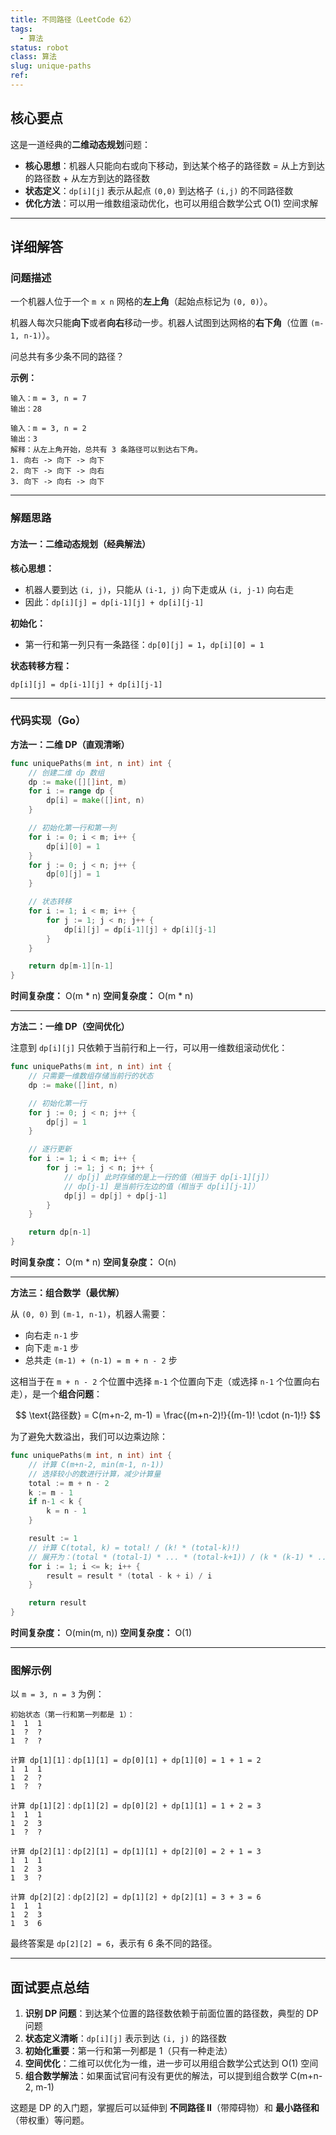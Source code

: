 ```yaml
---
title: 不同路径（LeetCode 62）
tags:
  - 算法
status: robot
class: 算法
slug: unique-paths
ref:
---
```


## 核心要点

这是一道经典的**二维动态规划**问题：
- **核心思想**：机器人只能向右或向下移动，到达某个格子的路径数 = 从上方到达的路径数 + 从左方到达的路径数
- **状态定义**：`dp[i][j]` 表示从起点 `(0,0)` 到达格子 `(i,j)` 的不同路径数
- **优化方法**：可以用一维数组滚动优化，也可以用组合数学公式 O(1) 空间求解

---

## 详细解答

### 问题描述

一个机器人位于一个 `m x n` 网格的**左上角**（起始点标记为 `(0, 0)`）。

机器人每次只能**向下**或者**向右**移动一步。机器人试图到达网格的**右下角**（位置 `(m-1, n-1)`）。

问总共有多少条不同的路径？

**示例：**
```
输入：m = 3, n = 7
输出：28

输入：m = 3, n = 2
输出：3
解释：从左上角开始，总共有 3 条路径可以到达右下角。
1. 向右 -> 向下 -> 向下
2. 向下 -> 向下 -> 向右
3. 向下 -> 向右 -> 向下
```

---

### 解题思路

#### 方法一：二维动态规划（经典解法）

**核心思想：**
- 机器人要到达 `(i, j)`，只能从 `(i-1, j)` 向下走或从 `(i, j-1)` 向右走
- 因此：`dp[i][j] = dp[i-1][j] + dp[i][j-1]`

**初始化：**
- 第一行和第一列只有一条路径：`dp[0][j] = 1`，`dp[i][0] = 1`

**状态转移方程：**
```
dp[i][j] = dp[i-1][j] + dp[i][j-1]
```

---

### 代码实现（Go）

**方法一：二维 DP（直观清晰）**

```go
func uniquePaths(m int, n int) int {
    // 创建二维 dp 数组
    dp := make([][]int, m)
    for i := range dp {
        dp[i] = make([]int, n)
    }

    // 初始化第一行和第一列
    for i := 0; i < m; i++ {
        dp[i][0] = 1
    }
    for j := 0; j < n; j++ {
        dp[0][j] = 1
    }

    // 状态转移
    for i := 1; i < m; i++ {
        for j := 1; j < n; j++ {
            dp[i][j] = dp[i-1][j] + dp[i][j-1]
        }
    }

    return dp[m-1][n-1]
}
```

**时间复杂度：** O(m * n)
**空间复杂度：** O(m * n)

---

**方法二：一维 DP（空间优化）**

注意到 `dp[i][j]` 只依赖于当前行和上一行，可以用一维数组滚动优化：

```go
func uniquePaths(m int, n int) int {
    // 只需要一维数组存储当前行的状态
    dp := make([]int, n)

    // 初始化第一行
    for j := 0; j < n; j++ {
        dp[j] = 1
    }

    // 逐行更新
    for i := 1; i < m; i++ {
        for j := 1; j < n; j++ {
            // dp[j] 此时存储的是上一行的值（相当于 dp[i-1][j]）
            // dp[j-1] 是当前行左边的值（相当于 dp[i][j-1]）
            dp[j] = dp[j] + dp[j-1]
        }
    }

    return dp[n-1]
}
```

**时间复杂度：** O(m * n)
**空间复杂度：** O(n)

---

**方法三：组合数学（最优解）**

从 `(0, 0)` 到 `(m-1, n-1)`，机器人需要：
- 向右走 `n-1` 步
- 向下走 `m-1` 步
- 总共走 `(m-1) + (n-1) = m + n - 2` 步

这相当于在 `m + n - 2` 个位置中选择 `m-1` 个位置向下走（或选择 `n-1` 个位置向右走），是一个**组合问题**：

$$
\text{路径数} = C(m+n-2, m-1) = \frac{(m+n-2)!}{(m-1)! \cdot (n-1)!}
$$

为了避免大数溢出，我们可以边乘边除：

```go
func uniquePaths(m int, n int) int {
    // 计算 C(m+n-2, min(m-1, n-1))
    // 选择较小的数进行计算，减少计算量
    total := m + n - 2
    k := m - 1
    if n-1 < k {
        k = n - 1
    }

    result := 1
    // 计算 C(total, k) = total! / (k! * (total-k)!)
    // 展开为：(total * (total-1) * ... * (total-k+1)) / (k * (k-1) * ... * 1)
    for i := 1; i <= k; i++ {
        result = result * (total - k + i) / i
    }

    return result
}
```

**时间复杂度：** O(min(m, n))
**空间复杂度：** O(1)

---

### 图解示例

以 `m = 3, n = 3` 为例：

```
初始状态（第一行和第一列都是 1）：
1  1  1
1  ?  ?
1  ?  ?

计算 dp[1][1]：dp[1][1] = dp[0][1] + dp[1][0] = 1 + 1 = 2
1  1  1
1  2  ?
1  ?  ?

计算 dp[1][2]：dp[1][2] = dp[0][2] + dp[1][1] = 1 + 2 = 3
1  1  1
1  2  3
1  ?  ?

计算 dp[2][1]：dp[2][1] = dp[1][1] + dp[2][0] = 2 + 1 = 3
1  1  1
1  2  3
1  3  ?

计算 dp[2][2]：dp[2][2] = dp[1][2] + dp[2][1] = 3 + 3 = 6
1  1  1
1  2  3
1  3  6
```

最终答案是 `dp[2][2] = 6`，表示有 6 条不同的路径。

---

## 面试要点总结

1. **识别 DP 问题**：到达某个位置的路径数依赖于前面位置的路径数，典型的 DP 问题
2. **状态定义清晰**：`dp[i][j]` 表示到达 `(i, j)` 的路径数
3. **初始化重要**：第一行和第一列都是 1（只有一种走法）
4. **空间优化**：二维可以优化为一维，进一步可以用组合数学公式达到 O(1) 空间
5. **组合数学解法**：如果面试官问有没有更优的解法，可以提到组合数学 C(m+n-2, m-1)

这题是 DP 的入门题，掌握后可以延伸到 **不同路径 II**（带障碍物）和 **最小路径和**（带权重）等问题。
